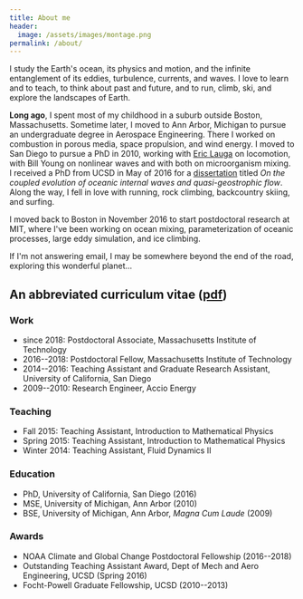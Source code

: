 ```yaml
---
title: About me
header:
  image: /assets/images/montage.png
permalink: /about/
---
```


I study the Earth's ocean, its physics and motion, and
the infinite entanglement of its eddies, turbulence, currents, and waves.
I love to learn and to teach, to think about past and future, and to 
run, climb, ski, and explore the landscapes of Earth. 

**Long ago**, I spent most of my childhood in a suburb 
outside Boston, Massachusetts. 
Sometime later, I moved to Ann Arbor, Michigan to pursue an undergraduate 
degree in Aerospace Engineering. 
There I worked on combustion in porous 
media, space propulsion, and wind energy. 
I moved to San Diego to pursue a PhD in 2010, working with [Eric Lauga][] 
on locomotion, with Bill Young on nonlinear waves and with both 
on microorganism mixing.
I received a PhD from UCSD in May of 2016 for a 
[dissertation][] titled *On the coupled 
evolution of oceanic internal waves and quasi-geostrophic flow*.
Along the way, I fell in love with running, rock climbing, 
backcountry skiing, and surfing.

I moved back to Boston in November 2016 to start postdoctoral research 
at MIT, where I've been working on ocean mixing, parameterization of 
oceanic processes, large eddy simulation, and ice climbing.

If I'm not answering email, I may be somewhere beyond the end of the road, 
exploring this wonderful planet...

## An abbreviated curriculum vitae ([pdf][CV])

### Work

* since 2018: Postdoctoral Associate, Massachusetts Institute of Technology
* 2016--2018: Postdoctoral Fellow, Massachusetts Institute of Technology
* 2014--2016: Teaching Assistant and Graduate Research Assistant, University of California, San Diego
* 2009--2010: Research Engineer, Accio Energy

### Teaching

* Fall 2015: Teaching Assistant, Introduction to Mathematical Physics
* Spring 2015: Teaching Assistant, Introduction to Mathematical Physics 
* Winter 2014: Teaching Assistant, Fluid Dynamics II

### Education

* PhD, University of California, San Diego (2016) 
* MSE, University of Michigan, Ann Arbor (2010) 
* BSE, University of Michigan, Ann Arbor, *Magna Cum Laude* (2009)

### Awards

* NOAA Climate and Global Change Postdoctoral Fellowship (2016--2018)
* Outstanding Teaching Assistant Award, Dept of Mech and Aero Engineering, UCSD (Spring 2016)
* Focht-Powell Graduate Fellowship, UCSD (2010--2013)

[CV]: https://glwagner.github.io/assets/pdf/glwCv.pdf
[ever-changing currents]: http://oceanservice.noaa.gov/facts/eddy.html
[subsurface internal waves]: https://en.wikipedia.org/wiki/Internal_wave
[NOAA Climate & Global Change Postdoctoral Fellowship]: http://vsp.ucar.edu/cgc/current-awards-alumni 
[Raffaele Ferrari]: http://ferrari.mit.edu 
[Bill Young]: http://pordlabs.ucsd.edu/wryoung/
[Eric Lauga]: http://www.damtp.cam.ac.uk/user/lauga/
[dissertation]: https://glwagner.github.io/publications/
[bottom-enhanced ocean turbulence]: http://www.nature.com/nature/journal/v513/n7517/full/513179a.html
